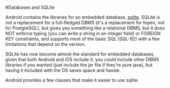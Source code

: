 #Databases and SQLite

Android contains the libraries for an embedded database, [sqlite](http://sqlite.org/). SQLite is not a replacement for a full-fledged DBMS (it's a replacement for fopen, not for PostgreSQL), but gives you something like a relational DBMS, but it does NOT enforce typing (you can write a string in an integer field) or FOREIGN KEY constraints, and supports most of the basic SQL (SQL-92) with a few limitations that depend on the version.

SQLite has now become almost the standard for embedded databases, given that both Android and iOS include it; you could include other DBMS libraries if you wanted (just include the jar file if they're pure java), but having it included with the OS saves space and hassle.

Android provides a few classes that make it easier to use sqlite.


